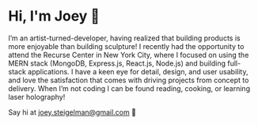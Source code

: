 # Hi, I'm Joey 👋

I’m an artist-turned-developer, having realized that building products is more enjoyable than building sculpture! I recently had the opportunity to attend the Recurse Center in New York City, where I focused on using the MERN stack (MongoDB, Express.js, React.js, Node.js) and building full-stack applications. I have a keen eye for detail, design, and user usability, and love the satisfaction that comes with driving projects from concept to delivery. When I’m not coding I can be found reading, cooking, or learning laser holography!

Say hi at [joey.steigelman@gmail.com](mailto:joey.steigelman@gmail.com?subject=Hello) 🙂

<!--
**jsteigelman/jsteigelman** is a ✨ _special_ ✨ repository because its `README.md` (this file) appears on your GitHub profile.

Here are some ideas to get you started:

- 🔭 I’m currently working on ...
- 🌱 I’m currently learning ...
- 👯 I’m looking to collaborate on ...
- 🤔 I’m looking for help with ...
- 💬 Ask me about ...
- 📫 How to reach me: ...
- 😄 Pronouns: ...
- ⚡ Fun fact: ...



-->

